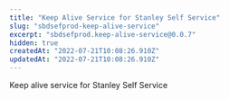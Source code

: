 ```yaml
---
title: "Keep Alive Service for Stanley Self Service"
slug: "sbdsefprod-keep-alive-service"
excerpt: "sbdsefprod.keep-alive-service@0.0.7"
hidden: true
createdAt: "2022-07-21T10:08:26.910Z"
updatedAt: "2022-07-21T10:08:26.910Z"
---
```

Keep alive service for Stanley Self Service